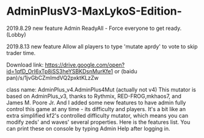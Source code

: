 # AdminPlusV3-MaxLykoS-Edition-
2019.8.29 new feature
Admin ReadyAll - Force everyone to get ready. (Lobby)

2019.8.13 new feature
Allow all players to type 'mutate aprdy' to vote to skip trader time.

Download link:
https://drive.google.com/open?id=1qfD_OrI6xTp8iSS3heYSBKDsnMurKfe1
or
(baidu pan)/s/1jvGbCZmImdVQ2pxktKLzZw

class name: AdminPlus_v4.AdminPlus4Mut (actually not v4)
This mutator is based on AdminPlus_v3, thanks to Rythmix, RED-FROG,mkhaos7, and James M. Poore Jr.
And I added some new features to have admin fully control this game at any time - its difficulty and players. It's a bit like an extra simplified kf2's controlled difficulty mutator, which means you can modify zeds' and waves' several properties.
Here is the features list. You can print these on console by typing Admin Help after logging in.
